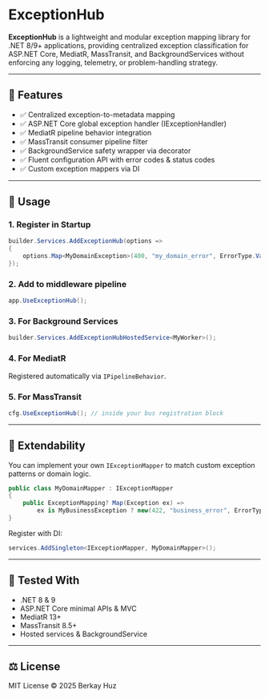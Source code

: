 # ExceptionHub

**ExceptionHub** is a lightweight and modular exception mapping library for .NET 8/9+ applications, providing centralized exception classification for ASP.NET Core, MediatR, MassTransit, and BackgroundServices without enforcing any logging, telemetry, or problem-handling strategy.

---

## 🔧 Features

- ✅ Centralized exception-to-metadata mapping
- ✅ ASP.NET Core global exception handler (IExceptionHandler)
- ✅ MediatR pipeline behavior integration
- ✅ MassTransit consumer pipeline filter
- ✅ BackgroundService safety wrapper via decorator
- ✅ Fluent configuration API with error codes & status codes
- ✅ Custom exception mappers via DI

---

## 🚀 Usage

### 1. Register in Startup

```csharp
builder.Services.AddExceptionHub(options =>
{
    options.Map<MyDomainException>(400, "my_domain_error", ErrorType.Validation);
});
```

### 2. Add to middleware pipeline

```csharp
app.UseExceptionHub();
```

### 3. For Background Services

```csharp
builder.Services.AddExceptionHubHostedService<MyWorker>();
```

### 4. For MediatR

Registered automatically via `IPipelineBehavior`.

### 5. For MassTransit

```csharp
cfg.UseExceptionHub(); // inside your bus registration block
```

---

## 🧩 Extendability

You can implement your own `IExceptionMapper` to match custom exception patterns or domain logic.

```csharp
public class MyDomainMapper : IExceptionMapper
{
    public ExceptionMapping? Map(Exception ex) =>
        ex is MyBusinessException ? new(422, "business_error", ErrorType.Conflict) : null;
}
```

Register with DI:

```csharp
services.AddSingleton<IExceptionMapper, MyDomainMapper>();
```

---

## 🧪 Tested With

- .NET 8 & 9
- ASP.NET Core minimal APIs & MVC
- MediatR 13+
- MassTransit 8.5+
- Hosted services & BackgroundService

---

## ⚖️ License

MIT License © 2025 Berkay Huz
